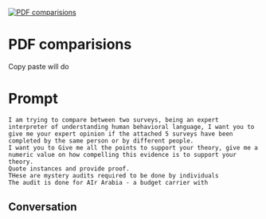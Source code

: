 
[![PDF comparisions](https://flow-prompt-covers.s3.us-west-1.amazonaws.com/icon/Lofi/i23.png)]()
# PDF comparisions 
Copy paste will do

# Prompt

```
I am trying to compare between two surveys, being an expert interpreter of understanding human behavioral language, I want you to give me your expert opinion if the attached 5 surveys have been completed by the same person or by different people. 
I want you to Give me all the points to support your theory, give me a numeric value on how compelling this evidence is to support your theory. 
Quote instances and provide proof. 
THese are mystery audits required to be done by individuals
The audit is done for AIr Arabia - a budget carrier with 
```

## Conversation




